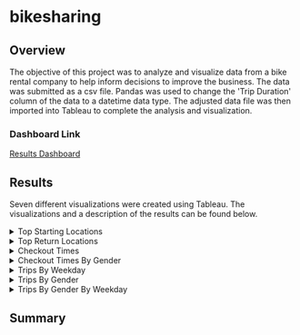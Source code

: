 # bikesharing
## Overview
The objective of this project was to analyze and visualize data from a bike rental company to help inform decisions to improve the business. The data was submitted as a csv file. Pandas was used to change the 'Trip Duration' column of the data to a datetime data type. The adjusted data file was then imported into Tableau to complete the analysis and visualization. 
### Dashboard Link
[Results Dashboard](https://public.tableau.com/app/profile/david.james.kristek/viz/Bikesharing_Challenge_16537612543450/CheckoutTimesbyGender?publish=yes)
## Results
Seven different visualizations were created using Tableau. The visualizations and a description of the results can be found below. 
<details>
<Summary> Top Starting Locations </Summary>
  
![Top Starting Locations](https://github.com/dkristek/bikesharing/blob/main/images/top_starting_locations.png)
<br>
  This visualization shows the areas in Manhattan with the highest amount of bike rentals. The larger dots with darker shades of blue represents a higher number of bike trips. One reason for certain areas having higher amounts of rentals could be due to those areas having larger tourist populations.
</details>

<details>
<Summary> Top Return Locations </Summary>
  
![Top Return Locations](https://github.com/dkristek/bikesharing/blob/main/images/top_return_loc.png)
<br>
  This visualization shows the areas in Manhattan with the highest amount of bike rental returns. The larger dots with darker shades of red represents a higher number of bike trips. One reason for certain areas having higher amounts of returns could be due to those areas having larger tourist populations. These return hotspots are similar to the top starting locations. This could be due to customers staying within Manhattan rather than travelling to other parts of New York City.
</details>

<details>
<Summary> Checkout Times </Summary>
  
![Checkout Times](https://github.com/dkristek/bikesharing/blob/main/images/checkout_times.png)
<br>
  This visualization illustrates the most frequent bike trip durations by minute and hour. The majority of the rentals last under one hour. The peak is around 5 minutes with over 140,000 bikes being rented. A possible explanation for this could be that customers are using the bikes for short distance travel rather than walking or using public transportation. 
</details>

<details>
<Summary> Checkout Times By Gender </Summary>
  
![Checkout Times by Gender](https://github.com/dkristek/bikesharing/blob/main/images/checkout_times_gender.png)
<br>
  This visualization illustrates the most frequent bike trip durations by minute and hour with three lines representing genders (Male, Female, Unknown/Non-Binary). Each of the lines has a similar shape to the original Checkout Times graph. However, this graph shows that men make up the largest portion of the rental customer base.
</details>

<details>
<Summary> Trips By Weekday </Summary>
  
![Trips by Weekday by Hour](https://github.com/dkristek/bikesharing/blob/main/images/trips_weekday_hour.png)
<br>
  This visualization acts as a heatmap for the amount of rentals throughout each hour of the week. The twelve hour period between 7 A.M and 7 P.M is generally the most active rental period for each day of the week. On weekdays, 7 - 9 A.M and 5 - 7 P.M are the most heavily active bike rental times. This could suggest that customers are using the bikes to commute to and from work each day. While on weekends, the bike rentals are more evenly spread throughout the twelve hour block of heavy activity. This suggests that customers are using the bikes to travel through the city throughout their days.
</details>

<details>
<Summary> Trips By Gender </Summary>
  
![Trips by Gender](https://github.com/dkristek/bikesharing/blob/main/images/trips_weekday_hour.png)
<br>
  This visualization acts as a heatmap for the amount of rentals throughout each hour of the week separated by gender. The general trends seen in the previous Trips By Weekday graph can also be seen here in each gender category. However, the Male graph tends to be darker as they make up a larger portion of rental customers.
</details>

<details>
<Summary> Trips By Gender By Weekday </Summary>
  
![Trips by Gender by Weekday](https://github.com/dkristek/bikesharing/blob/main/images/trips_gender_weekday.png)
<br>
  This visualization acts as a heatmap for the amount of rentals throughout each day of the week separated by gender. The general trend is that subscribers make up the larger portion of the rentals. However, this is not true for non-binary category possibly due to a lack of data.
</details>

## Summary
